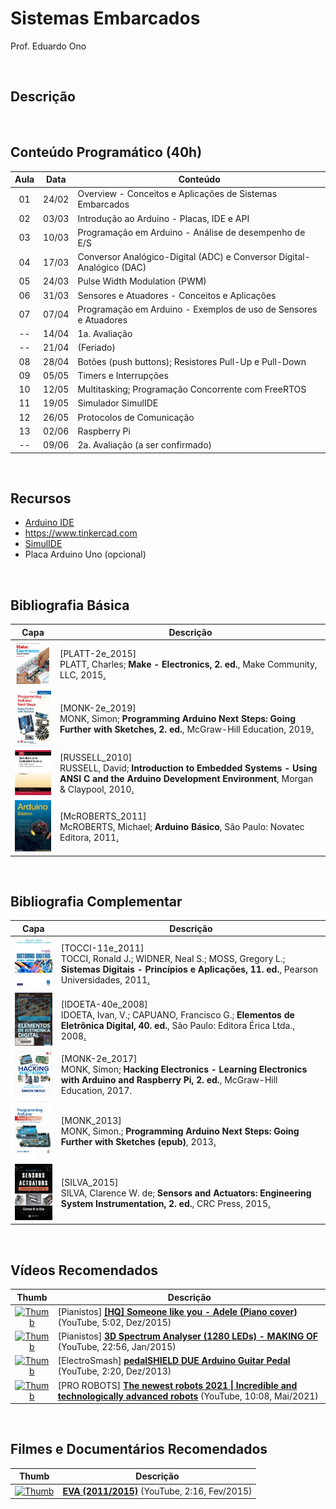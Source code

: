 # Sistemas Embarcados

Prof. Eduardo Ono

<br>

## Descrição

<img src="https://pplware.sapo.pt/wp-content/uploads/2021/05/israel_iron_dome01.jpg" alt="" width="480px">

<br>

## Conteúdo Programático (40h)

| Aula | Data  | Conteúdo |
| :-: |  :-:  | ---
| 01 | 24/02 | Overview - Conceitos e Aplicações de Sistemas Embarcados
| 02 | 03/03 | Introdução ao Arduino - Placas, IDE e API
| 03 | 10/03 | Programação em Arduino - Análise de desempenho de E/S
| 04 | 17/03 | Conversor Analógico-Digital (ADC) e Conversor Digital-Analógico (DAC)
| 05 | 24/03 | Pulse Width Modulation (PWM)
| 06 | 31/03 | Sensores e Atuadores - Conceitos e Aplicações
| 07 | 07/04 | Programação em Arduino - Exemplos de uso de Sensores e Atuadores
| -- | 14/04 | 1a. Avaliação
| -- | 21/04 | (Feriado)
| 08 | 28/04 | Botões (push buttons); Resistores Pull-Up e Pull-Down
| 09 | 05/05 | Timers e Interrupções
| 10 | 12/05 | Multitasking; Programação Concorrente com FreeRTOS
| 11 | 19/05 | Simulador SimulIDE
| 12 | 26/05 | Protocolos de Comunicação
| 13 | 02/06 | Raspberry Pi
| -- | 09/06 | 2a. Avaliação (a ser confirmado)

<br>

## Recursos

* [Arduino IDE](https://www.arduino.cc)
* https://www.tinkercad.com
* [SimulIDE](https://www.simulide.com)
* Placa Arduino Uno (opcional)

<br>

## Bibliografia Básica

| Capa | Descrição |
| :-:  | --- |
| <img src="./referencias/capas/platt-2e_2015.jpg" width="100px"> | [PLATT-2e_2015]<br>PLATT, Charles; **Make - Electronics, 2. ed.**, Make Community, LLC, 2015[.](https://app.box.com/s/r2p1z56spe3bybzy593mh8zladezyslz)
| <img src="./referencias/capas/monk-2e_2019.jpg" width="100px"> | [MONK-2e_2019]<br>MONK, Simon; **Programming Arduino Next Steps: Going Further with Sketches, 2. ed.**, McGraw-Hill Education, 2019[.](https://app.box.com/s/onxakui60rfqif5jh7800uod4q9xtebm)
| <img src="./referencias/capas/russell_2010.jpg" width="100px"> | [RUSSELL_2010]<br>RUSSELL, David; **Introduction to Embedded Systems - Using ANSI C and the Arduino Development Environment**, Morgan & Claypool, 2010[.](https://app.box.com/s/dglipxr1taeq5ofsowbnwik0owo0s47x)
| <img src="./referencias/capas/mcroberts_2011.jpg" width="100px"> | [McROBERTS_2011]<br>McROBERTS, Michael; **Arduino Básico**, São Paulo: Novatec Editora, 2011[.](https://app.box.com/s/gr402oiw0ivv55lvdclk7wnsj1pga7rx)

<br>

## Bibliografia Complementar

| Capa | Descrição |
| :-:  | --- |
| <img src="./referencias/capas/tocci-11e_2011.jpg" width="100px"> | [TOCCI-11e_2011]<br>TOCCI, Ronald J.; WIDNER, Neal S.; MOSS, Gregory L.; **Sistemas Digitais - Princípios e Aplicações, 11. ed.**, Pearson Universidades, 2011[.](https://app.box.com/s/98g9e4939fd27vxqpvcyrbcg0iykhnwu)
| <img src="./referencias/capas/idoeta-40e_2008.jpg" width="100px"> | [IDOETA-40e_2008]<br>IDOETA, Ivan, V.; CAPUANO, Francisco G.; **Elementos de Eletrônica Digital, 40. ed.**, São Paulo: Editora Érica Ltda., 2008[.](https://app.box.com/s/a5jgfgbhj1s77tc0qwup)
| <img src="./referencias/capas/monk-2e_2017.jpg" width="100px"> | [MONK-2e_2017]<br>MONK, Simon; **Hacking Electronics - Learning Electronics with Arduino and Raspberry Pi, 2. ed.**,  McGraw-Hill Education, 2017.
| <img src="./referencias/capas/monk_2013.jpg" width="100px"> | [MONK_2013]<br>MONK, Simon.; **Programming Arduino Next Steps: Going Further with Sketches (epub)**, 2013[.](https://app.box.com/s/mbmb2h06we9zxkzl0ecko4yxpn2tvbgo)
| <img src="./referencias/capas/silva_2015.jpg" width="100px"> | [SILVA_2015]<br>SILVA, Clarence W. de; **Sensors and Actuators: Engineering System Instrumentation, 2. ed.**, CRC Press, 2015[.](https://app.box.com/s/01ekh5g479pcg3xmbyj3ctiurxiv7t5o)

<br>

## Vídeos Recomendados

| Thumb | Descrição |
| :-: | --- |
| [![Thumb](https://img.youtube.com/vi/81q9kBRQt1E/default.jpg)](https://www.youtube.com/watch?v=81q9kBRQt1E) | [Pianistos] [**[HQ] Someone like you - Adele (Piano cover)**](https://www.youtube.com/watch?v=81q9kBRQt1E) (YouTube, 5:02, Dez/2015)
| [![Thumb](https://img.youtube.com/vi/Vn39txtVIHc/default.jpg)](https://www.youtube.com/watch?v=Vn39txtVIHc) | [Pianistos] [**3D Spectrum Analyser (1280 LEDs) - MAKING OF**](https://www.youtube.com/watch?v=Vn39txtVIHc) (YouTube, 22:56, Jan/2015)
| [![Thumb](https://img.youtube.com/vi/COPaqJBekBQ/default.jpg)](https://www.youtube.com/watch?v=COPaqJBekBQ) | [ElectroSmash] [**pedalSHIELD DUE Arduino Guitar Pedal**](https://www.youtube.com/watch?v=COPaqJBekBQ) (YouTube, 2:20, Dez/2013)
| [![Thumb](https://img.youtube.com/vi/m-LP4qpOLl0/default.jpg)](https://www.youtube.com/watch?v=m-LP4qpOLl0) | [PRO ROBOTS] [__The newest robots 2021 \| Incredible and technologically advanced robots__](https://www.youtube.com/watch?v=m-LP4qpOLl0) (YouTube, 10:08, Mai/2021)

<br>

## Filmes e Documentários Recomendados

| Thumb | Descrição |
| :-: | --- |
| [![Thumb](https://img.youtube.com/vi/2ctMc4DFpik/default.jpg)](https://www.youtube.com/watch?v=2ctMc4DFpik) | [**EVA (2011/2015)**](https://www.youtube.com/watch?v=2ctMc4DFpik) (YouTube, 2:16, Fev/2015)

<br>
